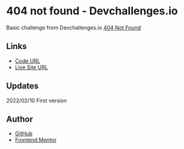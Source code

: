 #  404 not found - Devchallenges.io

Basic challenge from Devchallenges.io [404 Not Found](https://devchallenges.io/challenges/wBunSb7FPrIepJZAg0sY) 

## Links

- [Code URL](https://github.com/dirkVerm/frontend-exercises/tree/main/02%20CSS/07%20Flexbox%20-%20Footlocker)
- [Live Site URL](https://dirkverm.github.io/frontend-exercises/02%20CSS/07%20Flexbox%20-%20Footlocker)

## Updates
2022/02/10
First version

## Author

- [GitHub](https://github.com/dirkVerm)
- [Frontend Mentor](https://www.frontendmentor.io/profile/dirkVerm)



